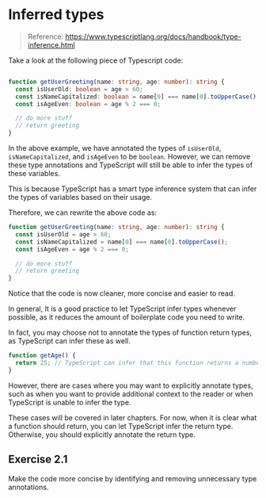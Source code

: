 # Inferred types

> Reference: https://www.typescriptlang.org/docs/handbook/type-inference.html

Take a look at the following piece of Typescript code:

```ts

function getUserGreeting(name: string, age: number): string {
  const isUserOld: boolean = age > 60;
  const isNameCapitalized: boolean = name[0] === name[0].toUpperCase();
  const isAgeEven: boolean = age % 2 === 0;

  // do more stuff
  // return greeting
}

```

In the above example, we have annotated the types of `isUserOld`, `isNameCapitalized`, and `isAgeEven` to be `boolean`. However, we can remove these type annotations and TypeScript will still be able to infer the types of these variables.

This is because TypeScript has a smart type inference system that can infer the types of variables based on their usage.

Therefore, we can rewrite the above code as:

```ts
function getUserGreeting(name: string, age: number): string {
  const isUserOld = age > 60;
  const isNameCapitalized = name[0] === name[0].toUpperCase();
  const isAgeEven = age % 2 === 0;

  // do more stuff
  // return greeting
}
```

Notice that the code is now cleaner, more concise and easier to read.

In general, It is a good practice to let TypeScript infer types whenever possible, as it reduces the amount of boilerplate code you need to write.

In fact, you may choose not to annotate the types of function return types, as TypeScript can infer these as well.

```ts
function getAge() {
  return 25; // TypeScript can infer that this function returns a number
}
```

However, there are cases where you may want to explicitly annotate types, such as when you want to provide additional context to the reader or when TypeScript is unable to infer the type.

These cases will be covered in later chapters. For now, when it is clear what a function should return, you can let TypeScript infer the return type. Otherwise, you should explicitly annotate the return type.

## Exercise 2.1

Make the code more concise by identifying and removing unnecessary type annotations.
